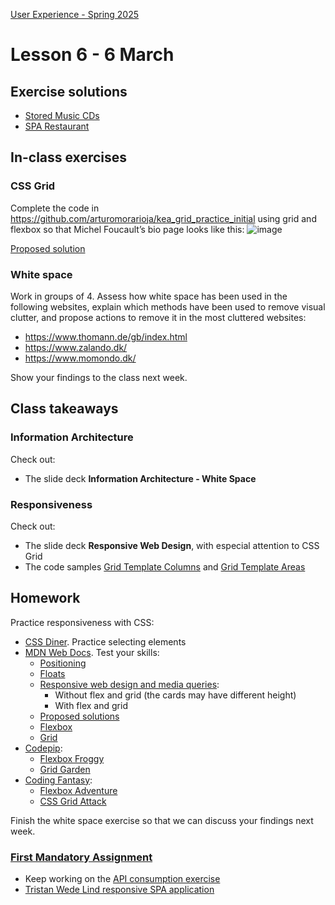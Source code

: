 [User Experience - Spring 2025](https://github.com/arturomorarioja-kea/WD_UX_F25/blob/main/README.md)

# Lesson 6 - 6 March

## Exercise solutions
- [Stored Music CDs](https://github.com/arturomorarioja/kea_js_stored_music_cds_solution)
- [SPA Restaurant](https://github.com/arturomorarioja/kea_css_restaurant_spa)

## In-class exercises

### CSS Grid

Complete the code in https://github.com/arturomorarioja/kea_grid_practice_initial using grid and flexbox so that Michel Foucault’s bio page looks like this:
![image](https://github.com/user-attachments/assets/51cdb608-4ea0-4b35-8450-05fe9e2288d7)

[Proposed solution](https://github.com/arturomorarioja/kea_grid_practice)

### White space
Work in groups of 4. Assess how white space has been used in the following websites, explain which methods have been used to remove visual clutter, and propose actions to remove it in the most cluttered websites:
- https://www.thomann.de/gb/index.html
- https://www.zalando.dk/
- https://www.momondo.dk/

Show your findings to the class next week.

## Class takeaways

### Information Architecture
Check out:
- The slide deck **Information Architecture - White Space**

### Responsiveness
Check out:
- The slide deck **Responsive Web Design**, with especial attention to CSS Grid
- The code samples [Grid Template Columns](https://codepen.io/arturomorarioja/pen/wvRmrjj) and [Grid Template Areas](https://codepen.io/arturomorarioja/pen/LYXyVXJ)

## Homework

Practice responsiveness with CSS:
- [CSS Diner](https://flukeout.github.io/). Practice selecting elements
- [MDN Web Docs](https://developer.mozilla.org/en-US/). Test your skills:
  - [Positioning](https://developer.mozilla.org/en-US/docs/Learn/CSS/CSS_layout/Position_skills)
  - [Floats](https://developer.mozilla.org/en-US/docs/Learn/CSS/CSS_layout/Floats_skills)
  - [Responsive web design and media queries](https://developer.mozilla.org/en-US/docs/Learn/CSS/CSS_layout/rwd_skills):
    - Without flex and grid (the cards may have different height)
    - With flex and grid
  - [Proposed solutions](https://codepen.io/collection/NqBvMy)
  - [Flexbox](https://developer.mozilla.org/en-US/docs/Learn/CSS/CSS_layout/Flexbox_skills)
  - [Grid](https://developer.mozilla.org/en-US/docs/Learn/CSS/CSS_layout/Grid_skills)
- [Codepip](https://codepip.com/):
  - [Flexbox Froggy](https://flexboxfroggy.com/)
  - [Grid Garden](https://cssgridgarden.com/)
- [Coding Fantasy](https://codingfantasy.com/):
  - [Flexbox Adventure](https://codingfantasy.com/games/flexboxadventure)
  - [CSS Grid Attack](https://codingfantasy.com/games/css-grid-attack)
 
Finish the white space exercise so that we can discuss your findings next week.

### [First Mandatory Assignment](https://kea-fronter.itslearning.com/LearningToolElement/ViewLearningToolElement.aspx?LearningToolElementId=1344451)
- Keep working on the [API consumption exercise](https://kea-fronter.itslearning.com/ContentArea/ContentArea.aspx?LocationID=7023&LocationType=1)
- [Tristan Wede Lind responsive SPA application](https://kea-fronter.itslearning.com/ContentArea/ContentArea.aspx?LocationID=7023&LocationType=1)
